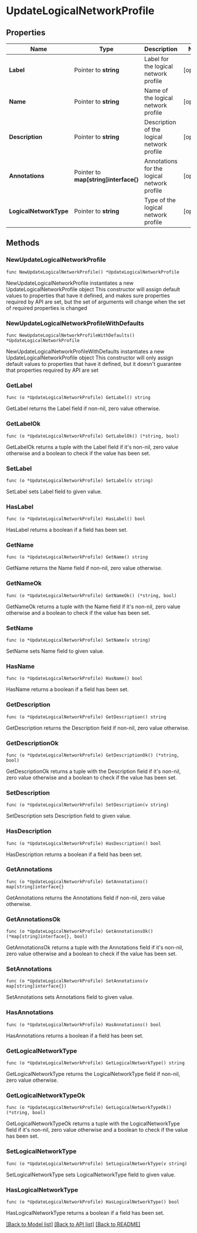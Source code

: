 # UpdateLogicalNetworkProfile

## Properties

Name | Type | Description | Notes
------------ | ------------- | ------------- | -------------
**Label** | Pointer to **string** | Label for the logical network profile | [optional] 
**Name** | Pointer to **string** | Name of the logical network profile | [optional] 
**Description** | Pointer to **string** | Description of the logical network profile | [optional] 
**Annotations** | Pointer to **map[string]interface{}** | Annotations for the logical network profile | [optional] 
**LogicalNetworkType** | Pointer to **string** | Type of the logical network profile | [optional] 

## Methods

### NewUpdateLogicalNetworkProfile

`func NewUpdateLogicalNetworkProfile() *UpdateLogicalNetworkProfile`

NewUpdateLogicalNetworkProfile instantiates a new UpdateLogicalNetworkProfile object
This constructor will assign default values to properties that have it defined,
and makes sure properties required by API are set, but the set of arguments
will change when the set of required properties is changed

### NewUpdateLogicalNetworkProfileWithDefaults

`func NewUpdateLogicalNetworkProfileWithDefaults() *UpdateLogicalNetworkProfile`

NewUpdateLogicalNetworkProfileWithDefaults instantiates a new UpdateLogicalNetworkProfile object
This constructor will only assign default values to properties that have it defined,
but it doesn't guarantee that properties required by API are set

### GetLabel

`func (o *UpdateLogicalNetworkProfile) GetLabel() string`

GetLabel returns the Label field if non-nil, zero value otherwise.

### GetLabelOk

`func (o *UpdateLogicalNetworkProfile) GetLabelOk() (*string, bool)`

GetLabelOk returns a tuple with the Label field if it's non-nil, zero value otherwise
and a boolean to check if the value has been set.

### SetLabel

`func (o *UpdateLogicalNetworkProfile) SetLabel(v string)`

SetLabel sets Label field to given value.

### HasLabel

`func (o *UpdateLogicalNetworkProfile) HasLabel() bool`

HasLabel returns a boolean if a field has been set.

### GetName

`func (o *UpdateLogicalNetworkProfile) GetName() string`

GetName returns the Name field if non-nil, zero value otherwise.

### GetNameOk

`func (o *UpdateLogicalNetworkProfile) GetNameOk() (*string, bool)`

GetNameOk returns a tuple with the Name field if it's non-nil, zero value otherwise
and a boolean to check if the value has been set.

### SetName

`func (o *UpdateLogicalNetworkProfile) SetName(v string)`

SetName sets Name field to given value.

### HasName

`func (o *UpdateLogicalNetworkProfile) HasName() bool`

HasName returns a boolean if a field has been set.

### GetDescription

`func (o *UpdateLogicalNetworkProfile) GetDescription() string`

GetDescription returns the Description field if non-nil, zero value otherwise.

### GetDescriptionOk

`func (o *UpdateLogicalNetworkProfile) GetDescriptionOk() (*string, bool)`

GetDescriptionOk returns a tuple with the Description field if it's non-nil, zero value otherwise
and a boolean to check if the value has been set.

### SetDescription

`func (o *UpdateLogicalNetworkProfile) SetDescription(v string)`

SetDescription sets Description field to given value.

### HasDescription

`func (o *UpdateLogicalNetworkProfile) HasDescription() bool`

HasDescription returns a boolean if a field has been set.

### GetAnnotations

`func (o *UpdateLogicalNetworkProfile) GetAnnotations() map[string]interface{}`

GetAnnotations returns the Annotations field if non-nil, zero value otherwise.

### GetAnnotationsOk

`func (o *UpdateLogicalNetworkProfile) GetAnnotationsOk() (*map[string]interface{}, bool)`

GetAnnotationsOk returns a tuple with the Annotations field if it's non-nil, zero value otherwise
and a boolean to check if the value has been set.

### SetAnnotations

`func (o *UpdateLogicalNetworkProfile) SetAnnotations(v map[string]interface{})`

SetAnnotations sets Annotations field to given value.

### HasAnnotations

`func (o *UpdateLogicalNetworkProfile) HasAnnotations() bool`

HasAnnotations returns a boolean if a field has been set.

### GetLogicalNetworkType

`func (o *UpdateLogicalNetworkProfile) GetLogicalNetworkType() string`

GetLogicalNetworkType returns the LogicalNetworkType field if non-nil, zero value otherwise.

### GetLogicalNetworkTypeOk

`func (o *UpdateLogicalNetworkProfile) GetLogicalNetworkTypeOk() (*string, bool)`

GetLogicalNetworkTypeOk returns a tuple with the LogicalNetworkType field if it's non-nil, zero value otherwise
and a boolean to check if the value has been set.

### SetLogicalNetworkType

`func (o *UpdateLogicalNetworkProfile) SetLogicalNetworkType(v string)`

SetLogicalNetworkType sets LogicalNetworkType field to given value.

### HasLogicalNetworkType

`func (o *UpdateLogicalNetworkProfile) HasLogicalNetworkType() bool`

HasLogicalNetworkType returns a boolean if a field has been set.


[[Back to Model list]](../README.md#documentation-for-models) [[Back to API list]](../README.md#documentation-for-api-endpoints) [[Back to README]](../README.md)


